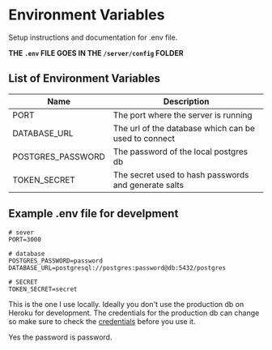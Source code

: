 # Environment Variables

Setup instructions and documentation for .env file.

**THE `.env` FILE GOES IN THE `/server/config` FOLDER**

## List of Environment Variables

| Name              | Description                                          |
| ----------------- | ---------------------------------------------------- |
| PORT              | The port where the server is running                 |
| DATABASE_URL      | The url of the database which can be used to connect |
| POSTGRES_PASSWORD | The password of the local postgres db                |
| TOKEN_SECRET      | The secret used to hash passwords and generate salts |

## Example .env file for develpment

```.env
# sever
PORT=3000

# database
POSTGRES_PASSWORD=password
DATABASE_URL=postgresql://postgres:password@db:5432/postgres

# SECRET
TOKEN_SECRET=secret
```

This is the one I use locally. Ideally you don't use the production db on Heroku for development. The credentials for the production db can change so make sure to check the [credentials](https://data.heroku.com/datastores/583b4ec1-bf79-4560-a22a-ce251b920312#administration) before you use it.

Yes the password is password.
